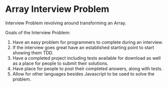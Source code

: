# Array Interview Problem
Interview Problem revolving around transforming an Array.

Goals of the Interview Problem:
 1. Have an easy problem for programmers to complete during an interview.
 2. If the interview goes great have an established starting point to start showing them TDD.
 3. Have a completed project including tests available for download as well as a place for people to submit their solutions. 
 4. Have  place for people to post their completed answers, along with tests. 
 5. Allow for other languages besides Javascript to be used to solve the problem.
